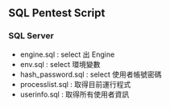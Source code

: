 ## SQL Pentest Script

### SQL Server
- engine.sql : select 出 Engine
- env.sql : select 環境變數
- hash_password.sql : select 使用者帳號密碼
- processlist.sql : 取得目前運行程式
- userinfo.sql : 取得所有使用者資訊